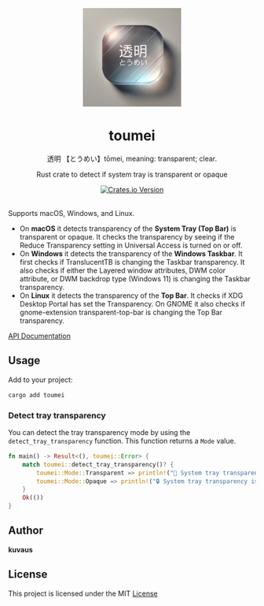 
<div align="center">
    <img src="resources/logo.png" width="200"/>
    <h1>toumei</h1>
    <p>透明 【とうめい】tōmei, meaning: transparent; clear.</p>
    <p>Rust crate to detect if system tray is transparent or opaque</p>
    <a href="https://crates.io/crates/toumei"><img alt="Crates.io Version" src="https://img.shields.io/crates/v/toumei?style=for-the-badge"></a>
    <br>
    <br>
</div>

Supports macOS, Windows, and Linux.

  * On **macOS** it detects transparency of the **System Tray (Top Bar)** is transparent or opaque. It checks the transparency by seeing if the Reduce Transparency setting in Universal Access is turned on or off.
  * On **Windows** it detects the transparency of the **Windows Taskbar**. It first checks if TranslucentTB is changing the Taskbar transparency. It also checks if either the Layered window attributes, DWM color attribute, or DWM backdrop type (Windows 11) is changing the Taskbar transparency.
  * On **Linux** it detects the transparency of the **Top Bar**. It checks if XDG Desktop Portal has set the Transparency. On GNOME it also checks if gnome-extension transparent-top-bar is changing the Top Bar transparency.


[API Documentation](https://docs.rs/toumei/)

## Usage

Add to your project:

```bash
cargo add toumei
```

### Detect tray transparency
You can detect the tray transparency mode by using the `detect_tray_transparency` function. This function returns a `Mode` value.
```rust
fn main() -> Result<(), toumei::Error> {
    match toumei::detect_tray_transparency()? {
        toumei::Mode::Transparent => println!("🎉 System tray transparency is enabled!"),
        toumei::Mode::Opaque => println!("🔒 System tray transparency is disabled"),
    }
    Ok(())
}
```


## Author

**kuvaus**

## License

This project is licensed under the MIT [License](https://github.com/kuvaus/toumei/blob/main/LICENSE)

